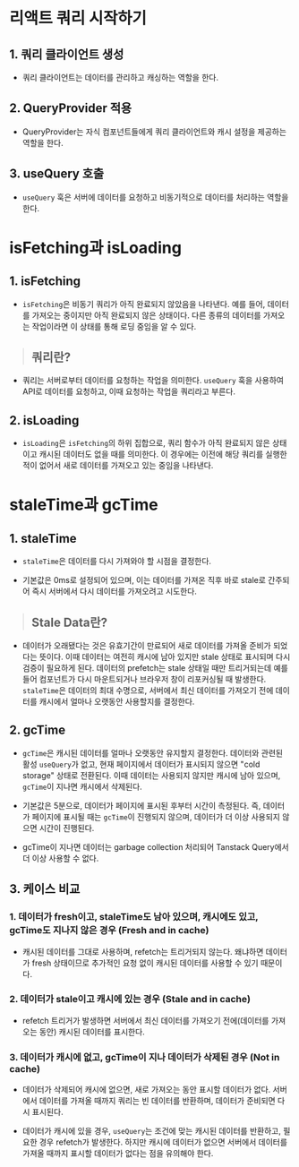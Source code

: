# 리액트 쿼리 시작하기

## 1. 쿼리 클라이언트 생성

- 쿼리 클라이언트는 데이터를 관리하고 캐싱하는 역할을 한다.

## 2. QueryProvider 적용

- QueryProvider는 자식 컴포넌트들에게 쿼리 클라이언트와 캐시 설정을 제공하는 역할을 한다.

## 3. useQuery 호출

- `useQuery` 훅은 서버에 데이터를 요청하고 비동기적으로 데이터를 처리하는 역할을 한다.

# isFetching과 isLoading

## 1. isFetching

- `isFetching`은 비동기 쿼리가 아직 완료되지 않았음을 나타낸다. 예를 들어, 데이터를 가져오는 중이지만 아직 완료되지 않은 상태이다. 다른 종류의 데이터를 가져오는 작업이라면 이 상태를 통해 로딩 중임을 알 수 있다.

> ## 쿼리란?

- 쿼리는 서버로부터 데이터를 요청하는 작업을 의미한다. `useQuery` 훅을 사용하여 API로 데이터를 요청하고, 이때 요청하는 작업을 쿼리라고 부른다.

## 2. isLoading

- `isLoading`은 `isFetching`의 하위 집합으로, 쿼리 함수가 아직 완료되지 않은 상태이고 캐시된 데이터도 없을 때를 의미한다. 이 경우에는 이전에 해당 쿼리를 실행한 적이 없어서 새로 데이터를 가져오고 있는 중임을 나타낸다.

# staleTime과 gcTime

## 1. staleTime

- `staleTime`은 데이터를 다시 가져와야 할 시점을 결정한다.

- 기본값은 0ms로 설정되어 있으며, 이는 데이터를 가져온 직후 바로 stale로 간주되어 즉시 서버에서 다시 데이터를 가져오려고 시도한다.

> ## Stale Data란?

- 데이터가 오래됐다는 것은 유효기간이 만료되어 새로 데이터를 가져올 준비가 되었다는 뜻이다. 이때 데이터는 여전히 캐시에 남아 있지만 stale 상태로 표시되며 다시 검증이 필요하게 된다. 데이터의 prefetch는 stale 상태일 때만 트리거되는데 예를 들어 컴포넌트가 다시 마운트되거나 브라우저 창이 리포커싱될 때 발생한다. `staleTime`은 데이터의 최대 수명으로, 서버에서 최신 데이터를 가져오기 전에 데이터를 캐시에서 얼마나 오랫동안 사용할지를 결정한다.

## 2. gcTime

- `gcTime`은 캐시된 데이터를 얼마나 오랫동안 유지할지 결정한다. 데이터와 관련된 활성 `useQuery`가 없고, 현재 페이지에서 데이터가 표시되지 않으면 "cold storage" 상태로 전환된다. 이때 데이터는 사용되지 않지만 캐시에 남아 있으며, `gcTime`이 지나면 캐시에서 삭제된다.

- 기본값은 5분으로, 데이터가 페이지에 표시된 후부터 시간이 측정된다. 즉, 데이터가 페이지에 표시될 때는 `gcTime`이 진행되지 않으며, 데이터가 더 이상 사용되지 않으면 시간이 진행된다.

- gcTime이 지나면 데이터는 garbage collection 처리되어 Tanstack Query에서 더 이상 사용할 수 없다.

## 3. 케이스 비교

### 1. 데이터가 fresh이고, staleTime도 남아 있으며, 캐시에도 있고, gcTime도 지나지 않은 경우 (Fresh and in cache)

- 캐시된 데이터를 그대로 사용하며, refetch는 트리거되지 않는다. 왜냐하면 데이터가 fresh 상태이므로 추가적인 요청 없이 캐시된 데이터를 사용할 수 있기 때문이다.

### 2. 데이터가 stale이고 캐시에 있는 경우 (Stale and in cache)

- refetch 트리거가 발생하면 서버에서 최신 데이터를 가져오기 전에(데이터를 가져오는 동안) 캐시된 데이터를 표시한다.

### 3. 데이터가 캐시에 없고, gcTime이 지나 데이터가 삭제된 경우 (Not in cache)

- 데이터가 삭제되어 캐시에 없으면, 새로 가져오는 동안 표시할 데이터가 없다. 서버에서 데이터를 가져올 때까지 쿼리는 빈 데이터를 반환하며, 데이터가 준비되면 다시 표시된다.

- 데이터가 캐시에 있을 경우, `useQuery`는 조건에 맞는 캐시된 데이터를 반환하고, 필요한 경우 refetch가 발생한다. 하지만 캐시에 데이터가 없으면 서버에서 데이터를 가져올 때까지 표시할 데이터가 없다는 점을 유의해야 한다.
